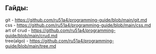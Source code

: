 ## Гайды:

git - https://github.com/ru51a4/programming-guide/blob/main/git.md  
css - https://github.com/ru51a4/programming-guide/blob/main/css.md  
art of crud - https://github.com/ru51a4/programming-guide/blob/main/crud.md  
tree(algo) - https://github.com/ru51a4/programming-guide/blob/main/tree.md  